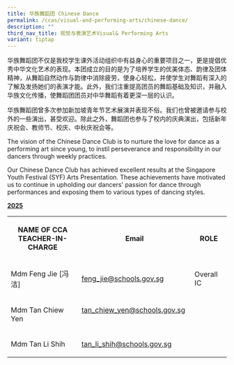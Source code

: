 ```yaml
---
title: 华族舞蹈团 Chinese Dance
permalink: /ccas/visual-and-performing-arts/chinese-dance/
description: ""
third_nav_title: 视觉与表演艺术Visual& Performing Arts
variant: tiptap
---
```

<p>华族舞蹈团不仅是我校学生课外活动组织中有益身心的重要项目之一，更是提倡优秀中华文化艺术的表现。本团成立的目的是为了培养学生的优美体态、韵律及团体精神，从舞蹈自然动作与韵律中消除疲劳，使身心轻松，并使学生对舞蹈有深入的了解及发扬她们的表演才能。此外，我们注重提高团员的舞蹈基础及知识，并融入华族文化传播，使舞蹈团团员对中华舞蹈有着更深一层的认识。</p>
<p>华族舞蹈团曾多次参加新加坡青年节艺术展演并表现不俗。我们也曾被邀请参与校外的一些演出，甚受欢迎。除此之外，舞蹈团也参与了校内的庆典演出，包括新年庆祝会、教师节、校庆、中秋庆祝会等。</p>
<p>The vision of the Chinese Dance Club is to nurture the love for dance
as a performing art since young, to instil perseverance and responsibility
in our dancers through weekly practices.</p>
<p>Our Chinese Dance Club has achieved excellent results at the Singapore
Youth Festival (SYF) Arts Presentation. These achievements have motivated
us to continue in upholding our dancers' passion for dance through performances
and exposing them to various types of dancing styles.</p>
<p><strong><u>2025</u></strong>
</p>
<table style="minWidth: 75px">
<colgroup>
<col>
<col>
<col>
</colgroup>
<tbody>
<tr>
<th rowspan="1" colspan="1">
<p>NAME OF CCA
<br>TEACHER-IN-CHARGE</p>
</th>
<th rowspan="1" colspan="1">
<p>Email</p>
</th>
<th rowspan="1" colspan="1">
<p>ROLE</p>
</th>
</tr>
<tr>
<td rowspan="1" colspan="1">
<p>Mdm Feng Jie [冯 洁]</p>
</td>
<td rowspan="1" colspan="1">
<p><a href="mailto:feng_jie@schools.gov.sg" rel="noopener noreferrer nofollow" target="_blank">feng_jie@schools.gov.sg</a>
</p>
</td>
<td rowspan="1" colspan="1">
<p>Overall IC</p>
</td>
</tr>
<tr>
<td rowspan="1" colspan="1">
<p>Mdm Tan Chiew Yen</p>
</td>
<td rowspan="1" colspan="1">
<p><a href="mailto:tan_chiew_yen@schools.gov.sg" rel="noopener noreferrer nofollow" target="_blank">tan_chiew_yen@schools.gov.sg</a> &nbsp;</p>
</td>
<td rowspan="1" colspan="1">
<p></p>
</td>
</tr>
<tr>
<td rowspan="1" colspan="1">
<p>Mdm Tan Li Shih</p>
</td>
<td rowspan="1" colspan="1">
<p><a href="mailto:tan_li_shih@schools.gov.sg" rel="noopener noreferrer nofollow" target="_blank">tan_li_shih@schools.gov.sg</a> &nbsp;</p>
</td>
<td rowspan="1" colspan="1">
<p></p>
</td>
</tr>
</tbody>
</table>
<p></p>